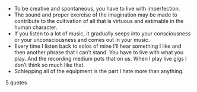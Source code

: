  - To be creative and spontaneous, you have to live with imperfection.
 - The sound and proper exercise of the imagination may be made to contribute to the cultivation of all that is virtuous and estimable in the human character.
 - If you listen to a lot of music, it gradually seeps into your consciousness or your unconsciousness and comes out in your music.
 - Every time I listen back to solos of mine I’ll hear something I like and then another phrase that I can’t stand. You have to live with what you play. And the recording medium puts that on us. When I play live gigs I don’t think so much like that.
 - Schlepping all of the equipment is the part I hate more than anything.

5 quotes